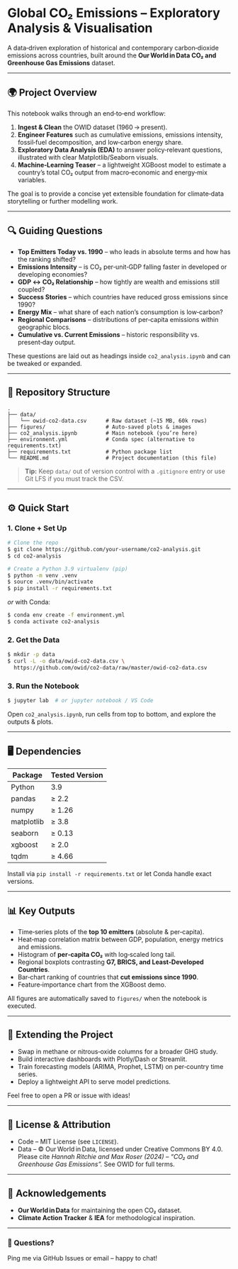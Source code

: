 # Global CO₂ Emissions – Exploratory Analysis & Visualisation

A data‑driven exploration of historical and contemporary carbon‑dioxide emissions across countries, built around the **Our World in Data CO₂ and Greenhouse Gas Emissions** dataset.

---

## 🌍 Project Overview

This notebook walks through an end‑to‑end workflow:

1. **Ingest & Clean** the OWID dataset (1960 → present).
2. **Engineer Features** such as cumulative emissions, emissions intensity, fossil‑fuel decomposition, and low‑carbon energy share.
3. **Exploratory Data Analysis (EDA)** to answer policy‑relevant questions, illustrated with clear Matplotlib/Seaborn visuals.
4. **Machine‑Learning Teaser** – a lightweight XGBoost model to estimate a country’s total CO₂ output from macro‑economic and energy‑mix variables.

The goal is to provide a concise yet extensible foundation for climate‑data storytelling or further modelling work.

---

## 🔍 Guiding Questions

* **Top Emitters Today vs. 1990** – who leads in absolute terms and how has the ranking shifted?
* **Emissions Intensity** – is CO₂ per‑unit‑GDP falling faster in developed or developing economies?
* **GDP ↔︎ CO₂ Relationship** – how tightly are wealth and emissions still coupled?
* **Success Stories** – which countries have reduced gross emissions since 1990?
* **Energy Mix** – what share of each nation’s consumption is low‑carbon?
* **Regional Comparisons** – distributions of per‑capita emissions within geographic blocs.
* **Cumulative vs. Current Emissions** – historic responsibility vs. present‑day output.

These questions are laid out as headings inside `co2_analysis.ipynb` and can be tweaked or expanded.

---

## 📂 Repository Structure

```
.
├── data/
│   └── owid-co2-data.csv      # Raw dataset (~15 MB, 60k rows)
├── figures/                   # Auto‑saved plots & images
├── co2_analysis.ipynb         # Main notebook (you’re here)
├── environment.yml            # Conda spec (alternative to requirements.txt)
├── requirements.txt           # Python package list
└── README.md                  # Project documentation (this file)
```

> **Tip:** Keep `data/` out of version control with a `.gitignore` entry or use Git LFS if you must track the CSV.

---

## ⚙️ Quick Start

### 1. Clone + Set Up

```bash
# Clone the repo
$ git clone https://github.com/your‑username/co2‑analysis.git
$ cd co2‑analysis

# Create a Python 3.9 virtualenv (pip)
$ python -m venv .venv
$ source .venv/bin/activate
$ pip install -r requirements.txt
```

*or* with Conda:

```bash
$ conda env create -f environment.yml
$ conda activate co2‑analysis
```

### 2. Get the Data

```bash
$ mkdir -p data
$ curl -L -o data/owid-co2-data.csv \
  https://github.com/owid/co2-data/raw/master/owid-co2-data.csv
```

### 3. Run the Notebook

```bash
$ jupyter lab  # or jupyter notebook / VS Code
```

Open `co2_analysis.ipynb`, run cells from top to bottom, and explore the outputs & plots.

---

## 🖥️ Dependencies

| Package    | Tested Version |
| ---------- | -------------- |
| Python     | 3.9            |
| pandas     | ≥ 2.2          |
| numpy      | ≥ 1.26         |
| matplotlib | ≥ 3.8          |
| seaborn    | ≥ 0.13         |
| xgboost    | ≥ 2.0          |
| tqdm       | ≥ 4.66         |

Install via `pip install -r requirements.txt` or let Conda handle exact versions.

---

## 📊 Key Outputs

* Time‑series plots of the **top 10 emitters** (absolute & per‑capita).
* Heat‑map correlation matrix between GDP, population, energy metrics and emissions.
* Histogram of **per‑capita CO₂** with log‑scaled long tail.
* Regional boxplots contrasting **G7, BRICS, and Least‑Developed Countries**.
* Bar‑chart ranking of countries that **cut emissions since 1990**.
* Feature‑importance chart from the XGBoost demo.

All figures are automatically saved to `figures/` when the notebook is executed.

---

## 🚧 Extending the Project

* Swap in methane or nitrous‑oxide columns for a broader GHG study.
* Build interactive dashboards with Plotly/Dash or Streamlit.
* Train forecasting models (ARIMA, Prophet, LSTM) on per‑country time series.
* Deploy a lightweight API to serve model predictions.

Feel free to open a PR or issue with ideas!

---

## 📜 License & Attribution

* Code – MIT License (see `LICENSE`).
* Data – © Our World in Data, licensed under Creative Commons BY 4.0.
  Please cite *Hannah Ritchie and Max Roser (2024) – “CO₂ and Greenhouse Gas Emissions”.*  See OWID for full terms.

---

## 🙏 Acknowledgements

* **Our World in Data** for maintaining the open CO₂ dataset.
* **Climate Action Tracker** & **IEA** for methodological inspiration.

---

### 📮 Questions?

Ping me via GitHub Issues or email – happy to chat!
